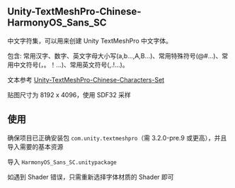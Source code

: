 ## Unity-TextMeshPro-Chinese-HarmonyOS_Sans_SC

中文字符集，可以用来创建 Unity TextMeshPro 中文字体。

包含: 常用汉字、数字、英文字母大小写(a,b...,A,B...)、常用特殊符号(@#...)、常用中文符号(，。！...)、常用英文符号(,.!...)。

文本参考 [Unity-TextMeshPro-Chinese-Characters-Set](https://github.com/wy-luke/Unity-TextMeshPro-Chinese-Characters-Set.git)

贴图尺寸为 8192 x 4096，使用 SDF32 采样

## 使用

确保项目已正确安装包 `com.unity.textmeshpro`（需 3.2.0-pre.9 或更高），并且导入需要的基本资源

导入 `HarmonyOS_Sans_SC.unitypackage`

如遇到 Shader 错误，只需重新选择字体材质的 Shader 即可
